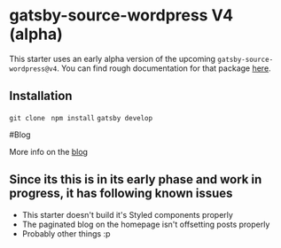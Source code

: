 # gatsby-source-wordpress V4 (alpha)

This starter uses an early alpha version of the upcoming `gatsby-source-wordpress@v4`. You can find rough documentation for that package [here](https://github.com/TylerBarnes/gatsby/blob/feat/source-wordpress-v4/packages/gatsby-source-wordpress-experimental/README.md).

## Installation

`git clone `
`npm install`
`gatsby develop`

#Blog

More info on the [blog](https://codeytek.com/using-gatsby-source-wordpress-experimental-to-create-gatsby-site/)

## Since its this is in its early phase and work in progress, it has following known issues

- This starter doesn't build it's Styled components properly
- The paginated blog on the homepage isn't offsetting posts properly
- Probably other things :p
